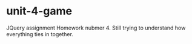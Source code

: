 # unit-4-game
JQuery assignment
Homework nubmer 4. Still trying to understand how everything ties in together.

